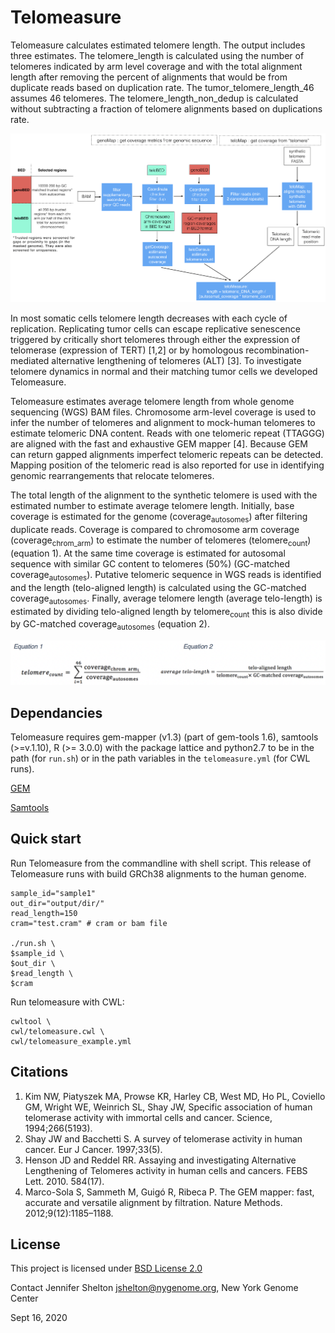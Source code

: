 # Telomeasure

Telomeasure calculates estimated telomere length. The output includes three estimates.
The telomere_length is calculated using the number of telomeres indicated by arm level coverage and with the total alignment length after removing the percent of alignments that would be from duplicate reads based on duplication rate.
The tumor_telomere_length_46 assumes 46 telomeres.
The telomere_length_non_dedup is calculated without subtracting a fraction of telomere alignments based on duplications rate.

![Telomeasure pipeline workflow](workflow.png)

In most somatic cells telomere length decreases with each cycle of replication. Replicating tumor cells can escape replicative senescence triggered by critically short telomeres through either the expression of telomerase (expression of TERT) [1,2] or by homologous recombination-mediated alternative lengthening of telomeres (ALT) [3]. To investigate telomere dynamics in normal and their matching tumor cells we developed Telomeasure.

Telomeasure estimates average telomere length from whole genome sequencing (WGS) BAM files. Chromosome arm-level coverage is used to infer the number of telomeres and alignment to mock-human telomeres to estimate telomeric DNA content. Reads with one telomeric repeat (TTAGGG) are aligned with the fast and exhaustive GEM mapper [4]. Because GEM can return gapped alignments imperfect telomeric repeats can be detected. Mapping position of the telomeric read is also reported for use in identifying genomic rearrangements that relocate telomeres.

The total length of the alignment to the synthetic telomere is used with the estimated number to estimate average telomere length. Initially, base coverage is estimated for the genome (coverage<sub>autosomes</sub>) after filtering duplicate reads. Coverage is compared to chromosome arm coverage (coverage<sub>chrom_arm</sub>) to estimate the number of telomeres (telomere<sub>count</sub>) (equation 1). At the same time coverage is estimated for autosomal sequence with similar GC content to telomeres (50%) (GC-matched coverage<sub>autosomes</sub>). Putative telomeric sequence in WGS reads is identified and the length (telo-aligned length) is calculated using the GC-matched coverage<sub>autosomes</sub>. Finally, average telomere length (average telo-length) is estimated by dividing telo-aligned length by telomere<sub>count</sub> this is also divide by GC-matched coverage<sub>autosomes</sub> (equation 2).

![Telomeasure steps](equations.png)

## Dependancies
Telomeasure requires gem-mapper (v1.3) (part of gem-tools 1.6), samtools (>=v.1.10), R (>= 3.0.0) with the package lattice and python2.7 
to be in the path (for `run.sh`) or in the path variables in the `telomeasure.yml` (for CWL runs).

[GEM](https://barnaserver.com/gemtools/releases/GEMTools-static-core2-1.6.tar.gz)

[Samtools](https://github.com/samtools/samtools/releases/download/1.10/samtools-1.10.tar.bz2)



## Quick start


Run Telomeasure from the commandline with shell script. This release of Telomeasure runs with build GRCh38 alignments to the human genome.
```
sample_id="sample1"
out_dir="output/dir/"
read_length=150
cram="test.cram" # cram or bam file

./run.sh \
$sample_id \
$out_dir \
$read_length \
$cram
```

Run telomeasure with CWL:

```
cwltool \
cwl/telomeasure.cwl \
cwl/telomeasure_example.yml

```

## Citations
1. Kim NW, Piatyszek MA, Prowse KR, Harley CB, West MD, Ho PL, Coviello GM, Wright WE, Weinrich SL, Shay JW, Specific association of human telomerase activity with immortal cells and cancer. Science, 1994;266(5193).
2. Shay JW and Bacchetti S. A survey of telomerase activity in human cancer. Eur J Cancer. 1997;33(5).
3. Henson JD and Reddel RR. Assaying and investigating Alternative Lengthening of Telomeres activity in human cells and cancers. FEBS Lett. 2010. 584(17).
4. Marco-Sola S, Sammeth M, Guigó R, Ribeca P. The GEM mapper: fast, accurate and versatile alignment by filtration. Nature Methods. 2012;9(12):1185–1188.

## License
This project is licensed under [BSD License 2.0](https://opensource.org/licenses/BSD-3-Clause)

Contact
Jennifer Shelton jshelton@nygenome.org, New York Genome Center

Sept 16, 2020
